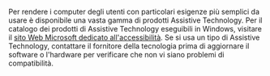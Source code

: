 Per rendere i computer degli utenti con particolari esigenze più semplici da usare è disponibile una vasta gamma di prodotti Assistive Technology. Per il catalogo dei prodotti di Assistive Technology eseguibili in Windows, visitare il [sito Web Microsoft dedicato all'accessibilità](http://go.microsoft.com/fwlink/?LinkId=8431). Se si usa un tipo di Assistive Technology, contattare il fornitore della tecnologia prima di aggiornare il software o l'hardware per verificare che non vi siano problemi di compatibilità.

<!--HONumber=Oct16_HO1-->


